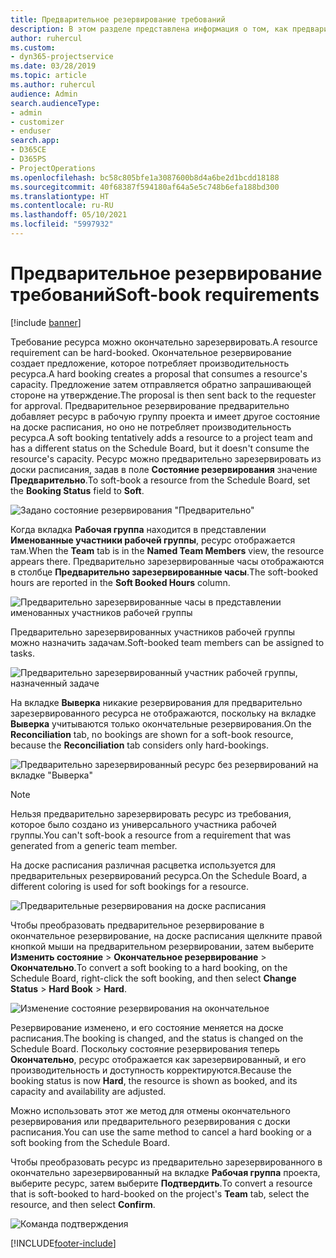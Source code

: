 ```yaml
---
title: Предварительное резервирование требований
description: В этом разделе представлена информация о том, как предварительно резервировать требования.
author: ruhercul
ms.custom:
- dyn365-projectservice
ms.date: 03/28/2019
ms.topic: article
ms.author: ruhercul
audience: Admin
search.audienceType:
- admin
- customizer
- enduser
search.app:
- D365CE
- D365PS
- ProjectOperations
ms.openlocfilehash: bc58c805bfe1a3087600b8d4a6be2d1bcdd18188
ms.sourcegitcommit: 40f68387f594180af64a5e5c748b6efa188bd300
ms.translationtype: HT
ms.contentlocale: ru-RU
ms.lasthandoff: 05/10/2021
ms.locfileid: "5997932"
---
```

# <a name="soft-book-requirements"></a><span data-ttu-id="0f713-103">Предварительное резервирование требований</span><span class="sxs-lookup"><span data-stu-id="0f713-103">Soft-book requirements</span></span>

[!include [banner](../includes/psa-now-project-operations.md)]

<span data-ttu-id="0f713-104">Требование ресурса можно окончательно зарезервировать.</span><span class="sxs-lookup"><span data-stu-id="0f713-104">A resource requirement can be hard-booked.</span></span> <span data-ttu-id="0f713-105">Окончательное резервирование создает предложение, которое потребляет производительность ресурса.</span><span class="sxs-lookup"><span data-stu-id="0f713-105">A hard booking creates a proposal that consumes a resource's capacity.</span></span> <span data-ttu-id="0f713-106">Предложение затем отправляется обратно запрашивающей стороне на утверждение.</span><span class="sxs-lookup"><span data-stu-id="0f713-106">The proposal is then sent back to the requester for approval.</span></span> <span data-ttu-id="0f713-107">Предварительное резервирование предварительно добавляет ресурс в рабочую группу проекта и имеет другое состояние на доске расписания, но оно не потребляет производительность ресурса.</span><span class="sxs-lookup"><span data-stu-id="0f713-107">A soft booking tentatively adds a resource to a project team and has a different status on the Schedule Board, but it doesn't consume the resource's capacity.</span></span> <span data-ttu-id="0f713-108">Ресурс можно предварительно зарезервировать из доски расписания, задав в поле **Состояние резервирования** значение **Предварительно**.</span><span class="sxs-lookup"><span data-stu-id="0f713-108">To soft-book a resource from the Schedule Board, set the **Booking Status** field to **Soft**.</span></span>

![Задано состояние резервирования "Предварительно"](media/Resource-Management-image77.png)

<span data-ttu-id="0f713-110">Когда вкладка **Рабочая группа** находится в представлении **Именованные участники рабочей группы**, ресурс отображается там.</span><span class="sxs-lookup"><span data-stu-id="0f713-110">When the **Team** tab is in the **Named Team Members** view, the resource appears there.</span></span> <span data-ttu-id="0f713-111">Предварительно зарезервированные часы отображаются в столбце **Предварительно зарезервированные часы**.</span><span class="sxs-lookup"><span data-stu-id="0f713-111">The soft-booked hours are reported in the **Soft Booked Hours** column.</span></span>

![Предварительно зарезервированные часы в представлении именованных участников рабочей группы](media/Resource-Management-image78.png)

<span data-ttu-id="0f713-113">Предварительно зарезервированных участников рабочей группы можно назначить задачам.</span><span class="sxs-lookup"><span data-stu-id="0f713-113">Soft-booked team members can be assigned to tasks.</span></span>

![Предварительно зарезервированный участник рабочей группы, назначенный задаче](media/Resource-Management-image79.png)

<span data-ttu-id="0f713-115">На вкладке **Выверка** никакие резервирования для предварительно зарезервированного ресурса не отображаются, поскольку на вкладке **Выверка** учитываются только окончательные резервирования.</span><span class="sxs-lookup"><span data-stu-id="0f713-115">On the **Reconciliation** tab, no bookings are shown for a soft-book resource, because the **Reconciliation** tab considers only hard-bookings.</span></span>

![Предварительно зарезервированный ресурс без резервирований на вкладке "Выверка"](media/Resource-Management-image80.png)

> [!NOTE]
> <span data-ttu-id="0f713-117">Нельзя предварительно зарезервировать ресурс из требования, которое было создано из универсального участника рабочей группы.</span><span class="sxs-lookup"><span data-stu-id="0f713-117">You can't soft-book a resource from a requirement that was generated from a generic team member.</span></span>

<span data-ttu-id="0f713-118">На доске расписания различная расцветка используется для предварительных резервирований ресурса.</span><span class="sxs-lookup"><span data-stu-id="0f713-118">On the Schedule Board, a different coloring is used for soft bookings for a resource.</span></span>

![Предварительные резервирования на доске расписания](media/Resource-Management-image81.png)

<span data-ttu-id="0f713-120">Чтобы преобразовать предварительное резервирование в окончательное резервирование, на доске расписания щелкните правой кнопкой мыши на предварительном резервировании, затем выберите **Изменить состояние** \> **Окончательное резервирование** \> **Окончательно**.</span><span class="sxs-lookup"><span data-stu-id="0f713-120">To convert a soft booking to a hard booking, on the Schedule Board, right-click the soft booking, and then select **Change Status** \> **Hard Book** \> **Hard**.</span></span>

![Изменение состояние резервирования на окончательное](media/Resource-Management-image82.png)

<span data-ttu-id="0f713-122">Резервирование изменено, и его состояние меняется на доске расписания.</span><span class="sxs-lookup"><span data-stu-id="0f713-122">The booking is changed, and the status is changed on the Schedule Board.</span></span> <span data-ttu-id="0f713-123">Поскольку состояние резервирования теперь **Окончательно**, ресурс отображается как зарезервированный, и его производительность и доступность корректируются.</span><span class="sxs-lookup"><span data-stu-id="0f713-123">Because the booking status is now **Hard**, the resource is shown as booked, and its capacity and availability are adjusted.</span></span>

<span data-ttu-id="0f713-124">Можно использовать этот же метод для отмены окончательного резервирования или предварительного резервирования с доски расписания.</span><span class="sxs-lookup"><span data-stu-id="0f713-124">You can use the same method to cancel a hard booking or a soft booking from the Schedule Board.</span></span>

<span data-ttu-id="0f713-125">Чтобы преобразовать ресурс из предварительно зарезервированного в окончательно зарезервированный на вкладке **Рабочая группа** проекта, выберите ресурс, затем выберите **Подтвердить**.</span><span class="sxs-lookup"><span data-stu-id="0f713-125">To convert a resource that is soft-booked to hard-booked on the project's **Team** tab, select the resource, and then select **Confirm**.</span></span>

![Команда подтверждения](media/Resource-Management-image83.png)


[!INCLUDE[footer-include](../includes/footer-banner.md)]